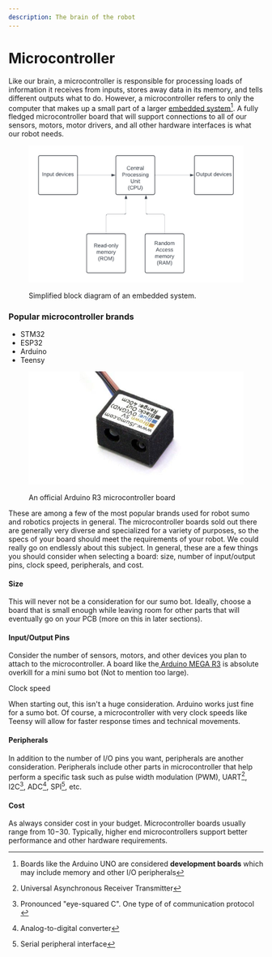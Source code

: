 ```yaml
---
description: The brain of the robot
---
```


# Microcontroller

Like our brain, a microcontroller is responsible for processing loads of information it receives from inputs, stores away data in its memory, and tells different outputs what to do. However, a microcontroller refers to only the computer that makes up a small part of a larger [embedded system](#user-content-fn-1)[^1]. A fully fledged microcontroller board that will support connections to all of our sensors, motors, motor drivers, and all other hardware interfaces is what our robot needs.&#x20;

<figure><img src="../../.gitbook/assets/Simple Embedded Systems Block Diagram (1).png" alt=""><figcaption><p>Simplified block diagram of an embedded system. </p></figcaption></figure>



### Popular microcontroller brands&#x20;

* STM32&#x20;
* ESP32&#x20;
* Arduino
* Teensy



<figure><img src="../../.gitbook/assets/image (2).png" alt=""><figcaption><p>An official Arduino R3 microcontroller board</p></figcaption></figure>

&#x20;

These are among a few of the most popular brands used for robot sumo and robotics projects in general. The microcontroller boards sold out there are generally very diverse and specialized for a variety of purposes, so the specs of your board should meet the requirements of your robot. We could really go on endlessly about this subject. In general, these are a few things you should consider when selecting a board: size, number of input/output pins, clock speed, peripherals, and cost.&#x20;



#### Size

This will never not be a consideration for our sumo bot. Ideally, choose a board that is small enough while leaving room for other parts that will eventually go on your PCB (more on this in later sections).&#x20;

#### Input/Output Pins&#x20;

Consider the number of sensors, motors, and other devices you plan to attach to the microcontroller. A board like the[ Arduino MEGA R3](https://store.arduino.cc/products/arduino-mega-2560-rev3) is absolute overkill for a mini sumo bot (Not to mention too large).&#x20;



Clock speed&#x20;

When starting out, this isn't a huge consideration. Arduino works just fine for a sumo bot. Of course, a microcontroller with very clock speeds like Teensy will allow for faster response times and technical movements.&#x20;

#### Peripherals&#x20;

In addition to the number of I/O pins you want, peripherals are another consideration. Peripherals include other parts in microcontroller that help perform a specific task such as pulse width modulation (PWM), UART[^2], I2C[^3], ADC[^4], SPI[^5], etc.&#x20;

#### Cost

As always consider cost in your budget. Microcontroller boards usually range from $10-$30. Typically, higher end microcontrollers support better performance and other hardware requirements.&#x20;







[^1]: Boards like the Arduino UNO are considered **development boards** which may include memory and other I/O peripherals



[^2]: Universal Asynchronous Receiver Transmitter



[^3]: Pronounced "eye-squared C". One type of of communication protocol&#x20;



[^4]: Analog-to-digital converter

[^5]: Serial peripheral interface
